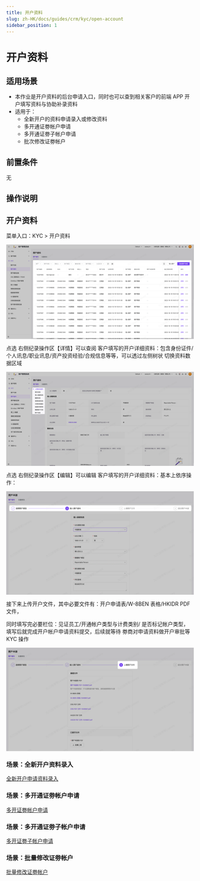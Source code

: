 ```yaml
---
title: 开户资料
slug: zh-HK/docs/guides/crm/kyc/open-account
sidebar_position: 1
---
```



# 开户资料

## 适用场景

- 本作业是开户资料的后台申请入口，同时也可以查到相关客户的前端 APP 开户填写资料与协助补录资料
- 适用于：
    - 全新开户的资料申请录入或修改资料
    - 多开通证劵帐户申请
    - 多开通证劵子帐户申请
    - 批次修改证劵帐户

## 前置条件

无

## 操作说明

## 开户资料

 菜单入口：KYC > 开户资料 

<img src="./assets/EzDTboBSjozOclx2X1TcaLvjnxd.png" src-width="3822" src-height="1922" align="center"/>

点选 右侧纪录操作区【详情】可以查阅 客户填写的开户详细资料：包含身份证件/个人讯息/职业讯息/资产投资经验/合规信息等等，可以透过左侧树状 切换资料数据区域

<img src="./assets/LoxGbCl89oL7i9xTQkUcwlBAnWf.png" src-width="3826" src-height="1912" align="center"/>

点选 右侧纪录操作区【编辑】可以编辑 客户填写的开户详细资料：基本上依序操作：

<img src="./assets/N0b3bhqD2omI7BxukcbcinugnHh.png" src-width="3306" src-height="1822" align="center"/>

接下来上传开户文件，其中必要文件有：开户申请表/W-8BEN 表格/HKIDR PDF 文件，

同时填写完必要栏位：见证员工/开通帐户类型与计费类别/ 是否标记帐户类型，填写后就完成开户帐户申请资料提交，后续就等待 劵商对申请资料做开户审批等 KYC 操作

<img src="./assets/AkxAbcqypoutZHxWoXEcZR0anvf.png" src-width="3306" src-height="1816" align="center"/>

### 场景：全新开户资料录入

[全新开户申请资料录入](https://longbridge.feishu.cn/wiki//Oh1ww4GN8iB9iZktgHKcQWwln2f/xxx/xxx/xxx/xxx?create_from=create_doc_to_wiki)

### 场景：多开通证劵帐户申请

[多开证劵帐户申请](https://longbridge.feishu.cn/wiki//zh-HK/guides/crm/kyc/open-account/QZfIweqitiiPf8kQ6CTcDtqhn9G)

### 场景：多开通证劵子帐户申请

[多开证劵子帐户申请](https://longbridge.feishu.cn/wiki//zh-HK/guides/crm/kyc/open-account/XPZVwYzhoi19Mnk5dQ8cucQ5nIc)

### 场景：批量修改证劵帐户

[批量修改证劵帐户](https://longbridge.feishu.cn/wiki//zh-HK/guides/crm/kyc/open-account/Ofpowlv0xi5ecBk3s3cci46YnJb)

